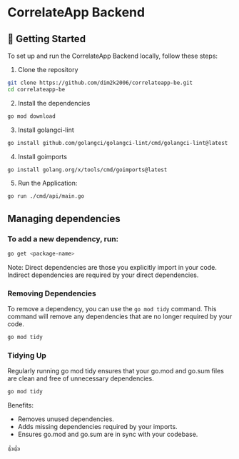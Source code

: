 # CorrelateApp Backend

## 🚀 Getting Started

To set up and run the CorrelateApp Backend locally, follow these steps:

1. Clone the repository

```bash
git clone https://github.com/dim2k2006/correlateapp-be.git
cd correlateapp-be
```

2. Install the dependencies

```bash
go mod download
```

3. Install golangci-lint

```bash
go install github.com/golangci/golangci-lint/cmd/golangci-lint@latest
```

4. Install goimports

```bash
go install golang.org/x/tools/cmd/goimports@latest
```

5. Run the Application:

```bash
go run ./cmd/api/main.go
```

## Managing dependencies

### To add a new dependency, run:

```bash
go get <package-name>
```

Note: Direct dependencies are those you explicitly import in your code. Indirect dependencies are required by your direct dependencies.

### Removing Dependencies

To remove a dependency, you can use the `go mod tidy` command. This command will remove any dependencies that are no longer required by your code.

```bash
go mod tidy
```

### Tidying Up

Regularly running go mod tidy ensures that your go.mod and go.sum files are clean and free of unnecessary dependencies.

```bash
go mod tidy
```

Benefits:

- Removes unused dependencies.
- Adds missing dependencies required by your imports.
- Ensures go.mod and go.sum are in sync with your codebase.

👍👍